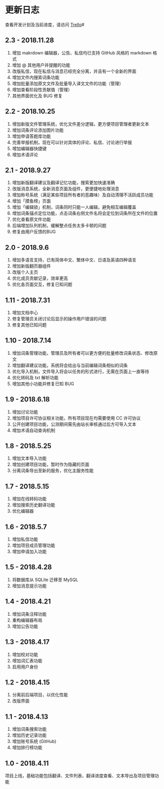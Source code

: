 # 更新日志
查看开发计划及当前进度，请访问 [Trello](https://trello.com/b/jdoIGajS/paratranz-%E5%B9%B3%E5%8F%B0%E5%BC%80%E5%8F%91%E8%AE%A1%E5%88%92)#

## 2.3 - 2018.11.28
1. 增加 makrdown 编辑器，公告、私信均已支持 GitHub 风格的 markdown 格式
2. 增加 @ 其他用户并提醒的功能
3. 改版私信，现在私信与消息已经完全分离，并且有一个全新的界面
4. 增加文件内搜索词条功能
5. 增加批量添加原文文件及批量导入译文文件的功能（管理）
6. 增加查看阶段性贡献值（管理）
7. 其他界面优化及 BUG 修复

## 2.2 - 2018.10.25
1. 增加新版文件管理系统，优化文件差分逻辑，更方便项目管理者更新文本
2. 增加词条评论添加图片功能
3. 增加申请答题库功能
4. 完善举报机制，现在可以针对具体的评论、私信、讨论进行举报
5. 增加编辑器快捷键
6. 增加术语评论

## 2.1 - 2018.9.27
1. 增加新版翻译建议及翻译记忆功能，搜索更加快速准确
2. 改版消息系统，全新消息页面及组件，更便捷地处理消息
3. 增加称号系统（满足某些项目所有者的恶趣味）及自动清理不活跃成员功能
4. 增加「摸鱼榜」页面
5. 增加「编辑锁」机制，词条同时只能一人编辑，避免相互编辑覆盖
6. 增加词条锚点定位功能，点击词条右侧文件名将会定位到词条所在文件的位置
7. 优化查看原文件功能
8. 后端增加队列机制，缓解整点任务太多卡顿的问题
9. 修复由用户反馈的BUG

## 2.0 - 2018.9.6
1. 增加多语言支持，已有简体中文、繁体中文、日语及英语四种语言
2. 增加新版翻页器组件
3. 改版个人主页
4. 优化成员贡献记录，效率更高
5. 优化各页面交互，修复已知问题

## 1.11 - 2018.7.31
1. 增加文档中心
2. 修复管理员关闭讨论后显示的操作用户错误的问题
3. 修复其他已知问题

## 1.10 - 2018.7.14
1. 增加词条管理功能，管理员及所有者可以更方便的批量修改词条状态、修改原文
2. 增加翻译建议功能，系统将会给出与当前编辑词条相似的词条
3. 优化导入机制，文件导入将会以任务的形式进行，无需在页面上一直等待
4. 优化转码及 txt 解析功能
5. 增加其他小功能并修复已知 BUG

## 1.9 - 2018.6.18
1. 增加讨论功能
2. 增加项目许可协议相关功能，所有项目现在均需要使用 CC 许可协议
3. 公开创建项目功能，公测期间需先由站长审核通过后方可导入文本
4. 增加术语自动查询机制

## 1.8 - 2018.5.25
1. 增加文本导入功能
2. 增加创建项目功能，暂时作为隐藏的页面
3. 分离词条导出至新的服务，优化主服务性能

## 1.7 - 2018.5.15
1. 增加在线转码功能
2. 增加搜索历史翻译功能
3. 优化编辑器

## 1.6 - 2018.5.7
1. 增加私信功能
2. 增加项目成员管理功能
3. 增加申请加入功能

## 1.5 - 2018.4.28
1. 将数据库从 SQLite 迁移至 MySQL
2. 增加消息提示功能

## 1.4 - 2018.4.21
1. 增加词条注释功能
2. 重构编辑器布局
3. 增加公告功能

## 1.3 - 2018.4.17
1. 增加校对功能
2. 增加词汇表功能
3. 启用用户身份

## 1.2 - 2018.4.15
1. 分离前后端项目，以优化性能
2. 改版界面

## 1.1 - 2018.4.13
1. 增加词条搜索功能
2. 增加历史记录功能
3. 增加账号系统 (GitHub)
4. 增加排行榜功能

## 1.0 - 2018.4.11
项目上线，基础功能包括翻译、文件列表、翻译进度查看、文本导出及项目管理功能
